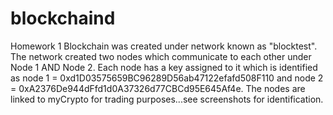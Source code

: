 # blockchaind
Homework 1 
Blockchain was created under network known as "blocktest". The network created two nodes which communicate to each other under Node 1 AND Node 2. Each node has a key assigned to it which is identified as node 1  = 0xd1D03575659BC96289D56ab47122efafd508F110 and node 2 =  0xA2376De944dFfd1d0A37326d77CBCd95E645Af4e. The nodes are linked to myCrypto for trading purposes...see screenshots for identification. 
